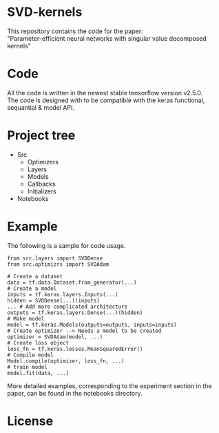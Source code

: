 # SVD-kernels
This repository contains the code for the paper: <br>
"Parameter-efficient neural networks with singular value decomposed kernels"

# Code
All the code is written in the newest stable tensorflow version v2.5.0. <br>
The code is designed with to be compatible with the keras functional, sequantial & model API.

# Project tree
* Src
  * Optimizers
  * Layers
  * Models
  * Callbacks
  * Initializers
* Notebooks

# Example
The following is a sample for code usage.

```
from src.layers import SVDDense
from src.optimizrs import SVDAdam

# Create a dataset
data = tf.data.Dataset.from_generator(...)
# Create a model
inputs = tf.keras.layers.Inputs(...)
hidden = SVDDense(...)(inputs)
... # Add more complicated architecture
outputs = tf.keras.layers.Dense(...)(hidden)
# Make model
model = tf.keras.Models(outputs=outputs, inputs=inputs)
# Create optimizer --> Needs a model to be created
optimizer = SVDAdam(model, ...)
# Create loss object
loss_fn = tf.keras.losses.MeanSquaredError()
# Compile model
Model.compile(optimizer, loss_fn, ...)
# train model
model.fit(data, ...)
```

More detailed examples, corresponding to the experiment section in the paper, can be found in the notebooks directory.
# License
